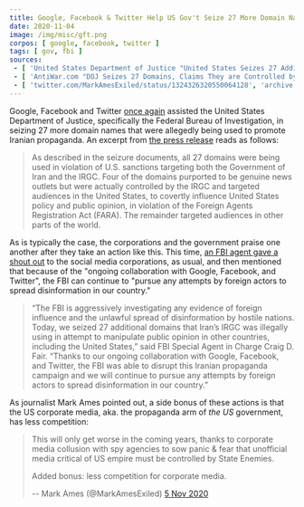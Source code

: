 ```yaml
---
title: Google, Facebook & Twitter Help US Gov't Seize 27 More Domain Names
date: 2020-11-04
image: /img/misc/gft.png
corpos: [ google, facebook, twitter ]
tags: [ gov, fbi ]
sources:
 - [ 'United States Department of Justice "United States Seizes 27 Additional Domain Names Used by Iran’s Islamic Revolutionary Guard Corps to Further a Global, Covert Influence Campaign" (4 Nov 2020)', 'archive.is/t9qAb' ]
 - [ 'AntiWar.com "DOJ Seizes 27 Domains, Claims They are Controlled by Iran" by Dave DeCamp (4 Nov 2020)', 'archive.is/aMh9z' ]
 - [ 'twitter.com/MarkAmesExiled/status/1324326320550064128', 'archive.is/mtBOv' ]
---
```


Google, Facebook and Twitter [once
again](/e/google-facebook-twitter-help-us-gov-seize-domain-names/) assisted the
United States Department of Justice, specifically the Federal Bureau of
Investigation, in seizing 27 more domain names that were allegedly being used
to promote Iranian propaganda. An excerpt from [the press
release](https://archive.is/t9qAb#selection-581.0-581.582) reads as follows:

> As described in the seizure documents, all 27 domains were being used in
> violation of U.S. sanctions targeting both the Government of Iran and the
> IRGC. Four of the domains purported to be genuine news outlets but were
> actually controlled by the IRGC and targeted audiences in the United States,
> to covertly influence United States policy and public opinion, in violation
> of the Foreign Agents Registration Act (FARA). The remainder targeted
> audiences in other parts of the world.

As is typically the case, the corporations and the government praise one
another after they take an action like this. This time, [an FBI agent gave a
shout out](https://archive.is/t9qAb#selection-593.0-593.589) to the social
media corporations, as usual, and then mentioned that because of the "ongoing
collaboration with Google, Facebook, and Twitter", the FBI can continue to
"pursue any attempts by foreign actors to spread disinformation in our
country."

> “The FBI is aggressively investigating any evidence of foreign influence and
> the unlawful spread of disinformation by hostile nations. Today, we seized 27
> additional domains that Iran’s IRGC was illegally using in attempt to
> manipulate public opinion in other countries, including the United States,”
> said FBI Special Agent in Charge Craig D. Fair. “Thanks to our ongoing
> collaboration with Google, Facebook, and Twitter, the FBI was able to disrupt
> this Iranian propaganda campaign and we will continue to pursue any attempts
> by foreign actors to spread disinformation in our country.”

As journalist Mark Ames pointed out, a side bonus of these actions is that the
US corporate media, aka. the propaganda arm of _the US_ government, has less
competition:

> This will only get worse in the coming years, thanks to corporate media
> collusion with spy agencies to sow panic & fear that unofficial media
> critical of US empire must be controlled by State Enemies.
>
> Added bonus: less competition for corporate media.
>
> -- Mark Ames (@MarkAmesExiled) [5 Nov 2020](https://archive.is/mtBOv)
